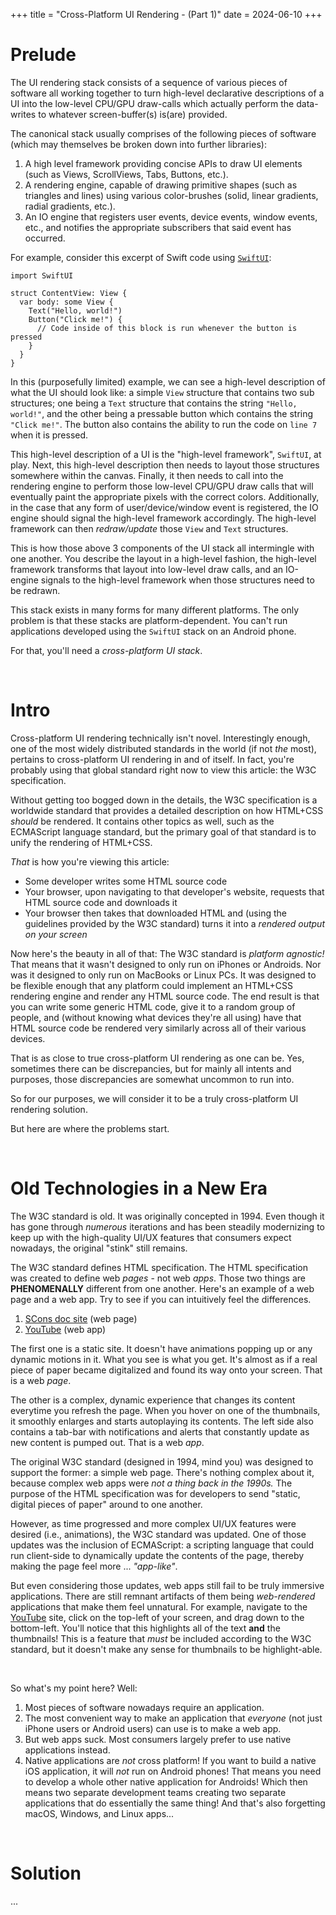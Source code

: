 +++
title = "Cross-Platform UI Rendering - (Part 1)"
date = 2024-06-10
+++

# Prelude

The UI rendering stack consists of a sequence of various pieces of software all working together to turn high-level declarative descriptions of a UI into the low-level CPU/GPU draw-calls which actually perform the data-writes to whatever screen-buffer(s) is(are) provided.

The canonical stack usually comprises of the following pieces of software (which may themselves be broken down into further libraries):
1. A high level framework providing concise APIs to draw UI elements (such as Views, ScrollViews, Tabs, Buttons, etc.).
2. A rendering engine, capable of drawing primitive shapes (such as triangles and lines) using various color-brushes (solid, linear gradients, radial gradients, etc.).
3. An IO engine that registers user events, device events, window events, etc., and notifies the appropriate subscribers that said event has occurred.

For example, consider this excerpt of Swift code using [`SwiftUI`](https://developer.apple.com/xcode/swiftui):

```swift,linenos
import SwiftUI

struct ContentView: View {
  var body: some View {
    Text("Hello, world!")
    Button("Click me!") {
      // Code inside of this block is run whenever the button is pressed
    }
  }
}
```

In this (purposefully limited) example, we can see a high-level description of what the UI should look like:
a simple `View` structure that contains two sub structures; one being a `Text` structure that contains the string `"Hello, world!"`, and the other being a pressable button which contains the string `"Click me!"`.
The button also contains the ability to run the code on `line 7` when it is pressed.

This high-level description of a UI is the "high-level framework", `SwiftUI`, at play.
Next, this high-level description then needs to layout those structures somewhere within the canvas.
Finally, it then needs to call into the rendering engine to perform those low-level CPU/GPU draw calls that will eventually paint the appropriate pixels with the correct colors.
Additionally, in the case that any form of user/device/window event is registered, the IO engine should signal the high-level framework accordingly.
The high-level framework can then *redraw/update* those `View` and `Text` structures.

This is how those above 3 components of the UI stack all intermingle with one another.
You describe the layout in a high-level fashion, the high-level framework transforms that layout into low-level draw calls, and an IO-engine signals to the high-level framework when those structures need to be redrawn.

This stack exists in many forms for many different platforms.
The only problem is that these stacks are platform-dependent.
You can't run applications developed using the `SwiftUI` stack on an Android phone.

For that, you'll need a *cross-platform UI stack*.

<br>

# Intro

Cross-platform UI rendering technically isn't novel.
Interestingly enough, one of the most widely distributed standards in the world (if not *the* most), pertains to cross-platform UI rendering in and of itself.
In fact, you're probably using that global standard right now to view this article: the W3C specification.

Without getting too bogged down in the details, the W3C specification is a worldwide standard that provides a detailed description on how HTML+CSS *should* be rendered.
It contains other topics as well, such as the ECMAScript language standard, but the primary goal of that standard is to unify the rendering of HTML+CSS.

*That* is how you're viewing this article:
- Some developer writes some HTML source code
- Your browser, upon navigating to that developer's website, requests that HTML source code and downloads it
- Your browser then takes that downloaded HTML and (using the guidelines provided by the W3C standard) turns it into a *rendered output on your screen*

Now here's the beauty in all of that:
The W3C standard is *platform agnostic!*
That means that it wasn't designed to only run on iPhones or Androids.
Nor was it designed to only run on MacBooks or Linux PCs.
It was designed to be flexible enough that any platform could implement an HTML+CSS rendering engine and render any HTML source code.
The end result is that you can write some generic HTML code, give it to a random group of people, and (without knowing what devices they're all using) have that HTML source code be rendered very similarly across all of their various devices.

That is as close to true cross-platform UI rendering as one can be.
Yes, sometimes there can be discrepancies, but for mainly all intents and purposes, those discrepancies are somewhat uncommon to run into.

So for our purposes, we will consider it to be a truly cross-platform UI rendering solution.

But here are where the problems start.

<br>

# Old Technologies in a New Era

The W3C standard is old.
It was originally concepted in 1994.
Even though it has gone through *numerous* iterations and has been steadily modernizing to keep up with the high-quality UI/UX features that consumers expect nowadays, the original "stink" still remains.

The W3C standard defines HTML specification.
The HTML specification was created to define web *pages* - not web *apps*.
Those two things are **PHENOMENALLY** different from one another.
Here's an example of a web page and a web app.
Try to see if you can intuitively feel the differences.

1. [SCons doc site](https://scons.org/doc/production/HTML/scons-man.html) (web page)
2. [YouTube](https://youtube.com/) (web app)

The first one is a static site.
It doesn't have animations popping up or any dynamic motions in it.
What you see is what you get.
It's almost as if a real piece of paper became digitalized and found its way onto your screen.
That is a web *page*.

The other is a complex, dynamic experience that changes its content everytime you refresh the page.
When you hover on one of the thumbnails, it smoothly enlarges and starts autoplaying its contents.
The left side also contains a tab-bar with notifications and alerts that constantly update as new content is pumped out.
That is a web *app*.

The original W3C standard (designed in 1994, mind you) was designed to support the former: a simple web page.
There's nothing complex about it, because complex web apps were *not a thing back in the 1990s.*
The purpose of the HTML specification was for developers to send "static, digital pieces of paper" around to one another.

However, as time progressed and more complex UI/UX features were desired (i.e., animations), the W3C standard was updated.
One of those updates was the inclusion of ECMAScript: a scripting language that could run client-side to dynamically update the contents of the page, thereby making the page feel more ... *"app-like"*.

But even considering those updates, web apps still fail to be truly immersive applications.
There are still remnant artifacts of them being *web-rendered* applications that make them feel unnatural.
For example, navigate to the [YouTube](https://youtube.com) site, click on the top-left of your screen, and drag down to the bottom-left.
You'll notice that this highlights all of the text **and** the thumbnails!
This is a feature that *must* be included according to the W3C standard, but it doesn't make any sense for thumbnails to be highlight-able.

<br>

So what's my point here?
Well:
1. Most pieces of software nowadays require an application.
2. The most convenient way to make an application that *everyone* (not just iPhone users or Android users) can use is to make a web app.
3. But web apps suck. Most consumers largely prefer to use native applications instead.
4. Native applications are *not* cross platform! If you want to build a native iOS application, it will *not* run on Android phones! That means you need to develop a whole other native application for Androids! Which then means two separate development teams creating two separate applications that do essentially the same thing! And that's also forgetting macOS, Windows, and Linux apps...

<br>

# Solution

...
